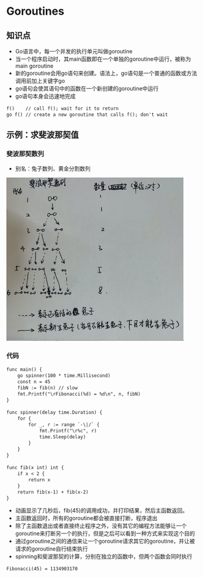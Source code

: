 # Goroutines
## 知识点
- Go语言中，每一个并发的执行单元叫做goroutine
- 当一个程序启动时，其main函数即在一个单独的goroutine中运行，被称为main goroutine
- 新的goroutine会用go语句来创建。语法上，go语句是一个普通的函数或方法调用前加上关键字go
- go语句会使其语句中的函数在一个新创建的goroutine中运行
- go语句本身会迅速地完成

```
f()    // call f(); wait for it to return
go f() // create a new goroutine that calls f(); don't wait
```

## 示例：求斐波那契值
### 斐波那契数列
- 别名：兔子数列、黄金分割数列

![fib](https://raw.githubusercontent.com/huamaotang/my-images/master/fib.png)

### 代码
```
func main() {
    go spinner(100 * time.Millisecond)
    const n = 45
    fibN := fib(n) // slow
    fmt.Printf("\rFibonacci(%d) = %d\n", n, fibN)
}

func spinner(delay time.Duration) {
    for {
        for _, r := range `-\|/` {
            fmt.Printf("\r%c", r)
            time.Sleep(delay)
        }
    }
}

func fib(x int) int {
    if x < 2 {
        return x
    }
    return fib(x-1) + fib(x-2)
}
```
- 动画显示了几秒后，fib(45)的调用成功，并打印结果，然后主函数返回。
- 主函数返回时，所有的goroutine都会被直接打断，程序退出
- 除了主函数退出或者直接终止程序之外，没有其它的编程方法能够让一个goroutine来打断另一个的执行，但是之后可以看到一种方式来实现这个目的
- 通过goroutine之间的通信来让一个goroutine请求其它的goroutine，并让被请求的goroutine自行结束执行
- spinning和斐波那契的计算，分别在独立的函数中，但两个函数会同时执行


```
Fibonacci(45) = 1134903170
```
